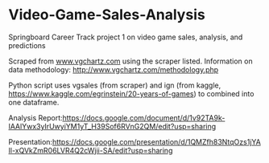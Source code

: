 # Video-Game-Sales-Analysis
Springboard Career Track project 1 on video game sales, analysis, and predictions

Scraped from www.vgchartz.com using the scraper listed. Information on data methodology: http://www.vgchartz.com/methodology.php

Python script uses vgsales (from scraper) and ign (from kaggle, https://www.kaggle.com/egrinstein/20-years-of-games) to combined into one dataframe.

Analysis Report:https://docs.google.com/document/d/1v92TA9k-IAAlYwx3yIrUwyiYM1yT_H39Sof6RVnG2QM/edit?usp=sharing

Presentation:https://docs.google.com/presentation/d/1QMZfh83NtqOzs1jYAIl-xQVkZmR06LVR4Q2cWjii-SA/edit?usp=sharing
